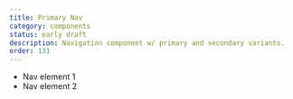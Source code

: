 ```yaml
---
title: Primary Nav
category: components
status: early draft
description: Navigation component w/ primary and secondary variants.
order: 131
---
```

<nav class="nav nav-primary">
  <ul>
    <li>Nav element 1</li>
    <li>Nav element 2</li>
  </ul>
</nav>